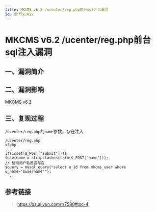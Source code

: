 ```yaml
---
title: MKCMS v6.2 /ucenter/reg.php前台sql注入漏洞
id: zhfly3027
---
```


# MKCMS v6.2 /ucenter/reg.php前台sql注入漏洞

## 一、漏洞简介

## 二、漏洞影响

MKCMS v6.2

## 三、复现过程

`/ucenter/reg.php`的`name`参数，存在注入

```
/ucenter/reg.php
<?php 
...
if(isset($_POST['submit'])){
$username = stripslashes(trim($_POST['name']));
// 检测用户名是否存在
$query = mysql_query("select u_id from mkcms_user where u_name='$username'");
  ... 
```

## 参考链接

> https://xz.aliyun.com/t/7580#toc-4